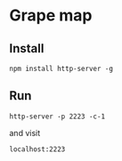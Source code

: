 # Grape map

## Install
```
npm install http-server -g
```

## Run

```
http-server -p 2223 -c-1
```

and visit

```
localhost:2223
```

